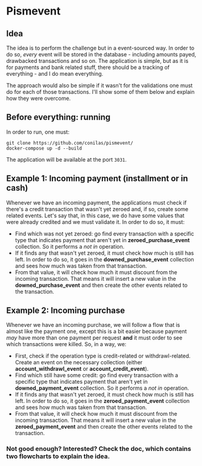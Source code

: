 # Pismevent


## Idea

The idea is to perform the challenge but in a event-sourced way. In order to do so, *every* event will be stored in the database - including amounts payed, drawbacked transactions and so on. The application is simple, but as it is for payments and bank related stuff, there should be a tracking of everything - and I do mean everything.

The approach would also be simple if it wasn't for the validations one must do for each of those transactions. I'll show some of them below and explain how they were overcome.

## Before everything: running

In order to run, one must:

```
git clone https://github.com/conilas/pismevent/
docker-compose up -d --build
```

The application will be available at the port ```3031```.

## Example 1: Incoming payment (installment or in cash)

Whenever we have an incoming payment, the applications must check if there's a credit transaction that wasn't yet zeroed and, if so, create some related events. Let's say that, in this case, we do have some values that were already credited and we must validate it. In order to do so, it must:

* Find which was not yet zeroed: go find every transaction with a specific type that indicates payment that aren't yet in **zeroed_purchase_event** collection. So it performs a *not in* operation.
* If it finds any that wasn't yet zeroed, it must check how much is still has left. In order to do so, it goes in the **downed_purchase_event** collection and sees how much was taken from that transaction.
* From that value, it will check how much it must discount from the incoming transaction. That means it will insert a new value in the **downed_purchase_event** and then create the other events related to the transaction.

## Example 2: Incoming purchase 

Whenever we have an incoming purchase, we will follow a flow that is almost like the payment one, except this is a bit easier because payment *may* have more than one payment per request **and** it must order to see which transactions were killed. So, in a way, we:

* First, check if the operation type is credit-related or withdrawl-related. Create an event on the necessary collection (either **account_withdrawl_event** or **account_credit_event**).
* Find which still have some credit: go find every transaction with a specific type that indicates payment that aren't yet in **downed_payment_event** collection. So it performs a *not in* operation.
* If it finds any that wasn't yet zeroed, it must check how much is still has left. In order to do so, it goes in the **zeroed_payment_event** collection and sees how much was taken from that transaction.
* From that value, it will check how much it must discount from the incoming transaction. That means it will insert a new value in the **zeroed_payment_event** and then create the other events related to the transaction.

### Not good enough? Interested? Check the doc, which contains two flowcharts to explain the idea.

  
  
